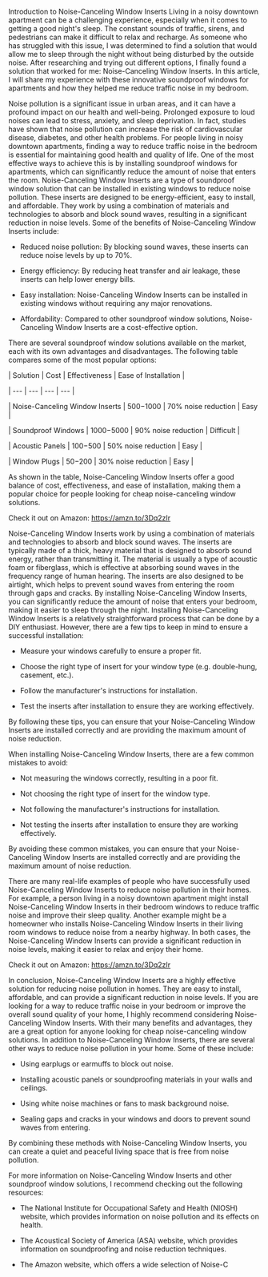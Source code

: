 Introduction to Noise-Canceling Window Inserts
Living in a noisy downtown apartment can be a challenging experience, especially when it comes to getting a good night's sleep. The constant sounds of traffic, sirens, and pedestrians can make it difficult to relax and recharge. As someone who has struggled with this issue, I was determined to find a solution that would allow me to sleep through the night without being disturbed by the outside noise. After researching and trying out different options, I finally found a solution that worked for me: Noise-Canceling Window Inserts. In this article, I will share my experience with these innovative soundproof windows for apartments and how they helped me reduce traffic noise in my bedroom.

</h2></h2>
Noise pollution is a significant issue in urban areas, and it can have a profound impact on our health and well-being. Prolonged exposure to loud noises can lead to stress, anxiety, and sleep deprivation. In fact, studies have shown that noise pollution can increase the risk of cardiovascular disease, diabetes, and other health problems. For people living in noisy downtown apartments, finding a way to reduce traffic noise in the bedroom is essential for maintaining good health and quality of life. One of the most effective ways to achieve this is by installing soundproof windows for apartments, which can significantly reduce the amount of noise that enters the room.

</h3></h3>
Noise-Canceling Window Inserts are a type of soundproof window solution that can be installed in existing windows to reduce noise pollution. These inserts are designed to be energy-efficient, easy to install, and affordable. They work by using a combination of materials and technologies to absorb and block sound waves, resulting in a significant reduction in noise levels. Some of the benefits of Noise-Canceling Window Inserts include:

* Reduced noise pollution: By blocking sound waves, these inserts can reduce noise levels by up to 70%.

* Energy efficiency: By reducing heat transfer and air leakage, these inserts can help lower energy bills.

* Easy installation: Noise-Canceling Window Inserts can be installed in existing windows without requiring any major renovations.

* Affordability: Compared to other soundproof window solutions, Noise-Canceling Window Inserts are a cost-effective option.

</h4></h4>
There are several soundproof window solutions available on the market, each with its own advantages and disadvantages. The following table compares some of the most popular options:

| Solution | Cost | Effectiveness | Ease of Installation |

| --- | --- | --- | --- |

| Noise-Canceling Window Inserts | $500-$1000 | 70% noise reduction | Easy |

| Soundproof Windows | $1000-$5000 | 90% noise reduction | Difficult |

| Acoustic Panels | $100-$500 | 50% noise reduction | Easy |

| Window Plugs | $50-$200 | 30% noise reduction | Easy |

As shown in the table, Noise-Canceling Window Inserts offer a good balance of cost, effectiveness, and ease of installation, making them a popular choice for people looking for cheap noise-canceling window solutions.

Check it out on Amazon: https://amzn.to/3Dq2zIr

</h2></h2>
Noise-Canceling Window Inserts work by using a combination of materials and technologies to absorb and block sound waves. The inserts are typically made of a thick, heavy material that is designed to absorb sound energy, rather than transmitting it. The material is usually a type of acoustic foam or fiberglass, which is effective at absorbing sound waves in the frequency range of human hearing. The inserts are also designed to be airtight, which helps to prevent sound waves from entering the room through gaps and cracks. By installing Noise-Canceling Window Inserts, you can significantly reduce the amount of noise that enters your bedroom, making it easier to sleep through the night.

</h3></h3>
Installing Noise-Canceling Window Inserts is a relatively straightforward process that can be done by a DIY enthusiast. However, there are a few tips to keep in mind to ensure a successful installation:

* Measure your windows carefully to ensure a proper fit.

* Choose the right type of insert for your window type (e.g. double-hung, casement, etc.).

* Follow the manufacturer's instructions for installation.

* Test the inserts after installation to ensure they are working effectively.

By following these tips, you can ensure that your Noise-Canceling Window Inserts are installed correctly and are providing the maximum amount of noise reduction.

</h4></h4>
When installing Noise-Canceling Window Inserts, there are a few common mistakes to avoid:

* Not measuring the windows correctly, resulting in a poor fit.

* Not choosing the right type of insert for the window type.

* Not following the manufacturer's instructions for installation.

* Not testing the inserts after installation to ensure they are working effectively.

By avoiding these common mistakes, you can ensure that your Noise-Canceling Window Inserts are installed correctly and are providing the maximum amount of noise reduction.

</h3></h3>
There are many real-life examples of people who have successfully used Noise-Canceling Window Inserts to reduce noise pollution in their homes. For example, a person living in a noisy downtown apartment might install Noise-Canceling Window Inserts in their bedroom windows to reduce traffic noise and improve their sleep quality. Another example might be a homeowner who installs Noise-Canceling Window Inserts in their living room windows to reduce noise from a nearby highway. In both cases, the Noise-Canceling Window Inserts can provide a significant reduction in noise levels, making it easier to relax and enjoy their home.

Check it out on Amazon: https://amzn.to/3Dq2zIr

</h2></h2>
In conclusion, Noise-Canceling Window Inserts are a highly effective solution for reducing noise pollution in homes. They are easy to install, affordable, and can provide a significant reduction in noise levels. If you are looking for a way to reduce traffic noise in your bedroom or improve the overall sound quality of your home, I highly recommend considering Noise-Canceling Window Inserts. With their many benefits and advantages, they are a great option for anyone looking for cheap noise-canceling window solutions.

</h3></h3>
In addition to Noise-Canceling Window Inserts, there are several other ways to reduce noise pollution in your home. Some of these include:

* Using earplugs or earmuffs to block out noise.

* Installing acoustic panels or soundproofing materials in your walls and ceilings.

* Using white noise machines or fans to mask background noise.

* Sealing gaps and cracks in your windows and doors to prevent sound waves from entering.

By combining these methods with Noise-Canceling Window Inserts, you can create a quiet and peaceful living space that is free from noise pollution.

</h4></h4>
For more information on Noise-Canceling Window Inserts and other soundproof window solutions, I recommend checking out the following resources:

* The National Institute for Occupational Safety and Health (NIOSH) website, which provides information on noise pollution and its effects on health.

* The Acoustical Society of America (ASA) website, which provides information on soundproofing and noise reduction techniques.

* The Amazon website, which offers a wide selection of Noise-C
